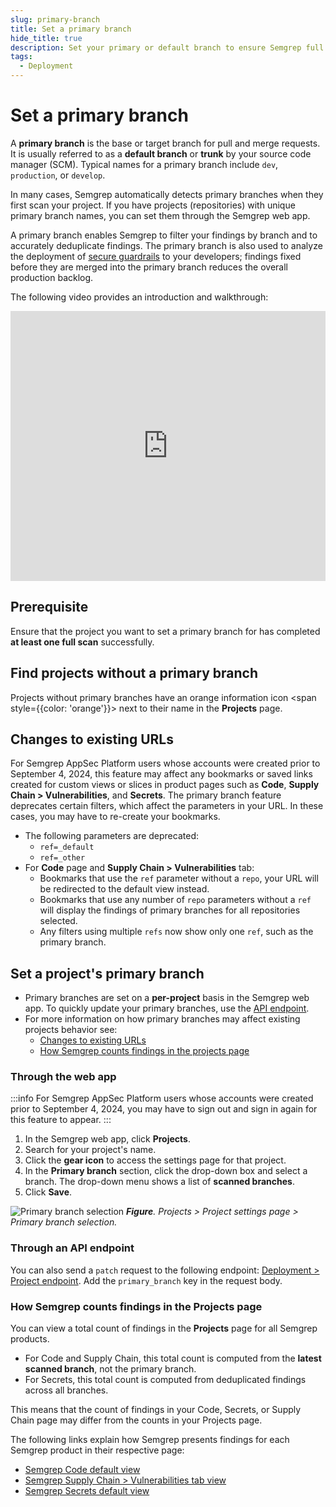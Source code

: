 ```yaml
---
slug: primary-branch
title: Set a primary branch
hide_title: true
description: Set your primary or default branch to ensure Semgrep full scans display accurate counts and deduplicated findings.
tags:
  - Deployment
---
```


# Set a primary branch

A **primary branch** is the base or target branch for pull and merge requests. It is usually referred to as a **default branch** or **trunk** by your source code manager (SCM). Typical names for a primary branch include `dev`, `production`, or `develop`.

In many cases, Semgrep automatically detects primary branches when they first scan your project. If you have projects (repositories) with unique primary branch names, you can set them through the Semgrep web app.

A primary branch enables Semgrep to filter your findings by branch and to accurately deduplicate findings. The primary branch is also used to analyze the deployment of [secure guardrails](/secure-guardrails/secure-guardrails-in-semgrep) to your developers; findings fixed before they are merged into the primary branch reduces the overall production backlog.

The following video provides an introduction and walkthrough:

<iframe class="yt_embed" width="100%" height="432px" src="https://www.youtube.com/embed/gUjiVXLqK70" frameborder="0" allowfullscreen></iframe>

## Prerequisite

Ensure that the project you want to set a primary branch for has completed **at least one full scan** successfully.

## Find projects without a primary branch

Projects without primary branches have an orange information icon <span style={{color: 'orange'}}> <i class="fa-solid fa-circle-exclamation"></i></span> next to their name in the **Projects** page.

## Changes to existing URLs

For Semgrep AppSec Platform users whose accounts were created prior to September 4, 2024, this feature may affect any bookmarks or saved links created for custom views or slices in product pages such as **Code**, **Supply Chain > Vulnerabilities**, and **Secrets**. The primary branch feature deprecates certain filters, which affect the parameters in your URL. In these cases, you may have to re-create your bookmarks.

- The following parameters are deprecated:
  - `ref=_default`
  - `ref=_other`
- For **Code** page and **Supply Chain > Vulnerabilities** tab:
  - Bookmarks that use the `ref` parameter without a `repo`, your URL will be redirected to the default view instead.
  - Bookmarks that use any number of `repo` parameters without a `ref` will display the findings of primary branches for all repositories selected.
  - Any filters using multiple `refs` now show only one `ref`, such as the primary branch.

## Set a project's primary branch

- Primary branches are set on a **per-project** basis in the Semgrep web app. To quickly update your primary branches, use the [API endpoint](#through-an-api-endpoint).
- For more information on how primary branches may affect existing projects behavior see:
  - [Changes to existing URLs](#changes-to-existing-urls)
  - [How Semgrep counts findings in the projects page](/deployment/primary-branch#how-semgrep-counts-findings-in-the-projects-page)

### Through the web app

:::info
For Semgrep AppSec Platform users whose accounts were created prior to September 4, 2024, you may have to sign out and sign in again for this feature to appear.
:::

1. In the Semgrep web app, click **Projects**.
1. Search for your project's name.
1. Click the **<i class="fa-solid fa-gear"></i> gear icon** to access the settings page for that project.
1. In the **Primary branch** section, click the drop-down box and select a branch. The drop-down menu shows a list of **scanned branches**.
1. Click **Save**.

![Primary branch selection](/img/primary-branch.png#sm-width-bordered)
_**Figure**. Projects > Project <i class="fa-solid fa-gear"></i> settings page > Primary branch selection._

### Through an API endpoint

You can also send a `patch` request to the following endpoint: [Deployment > Project endpoint](https://semgrep.dev/api/v1/docs/#tag/Project/operation/semgrep_app.saas.handlers.repository.openapi_patch_project). Add the `primary_branch` key in the request body.

### How Semgrep counts findings in the Projects page

You can view a total count of findings in the **Projects** page for all Semgrep products.

- For Code and Supply Chain, this total count is computed from the **latest scanned branch**, not the primary branch.
- For Secrets, this total count is computed from deduplicated findings across all branches.

This means that the count of findings in your Code, Secrets, or Supply Chain page may differ from the counts in your Projects page.

The following links explain how Semgrep presents findings for each Semgrep product in their respective page:

- [Semgrep Code default view](/docs/semgrep-code/findings#default-code-page-view)
- [Semgrep Supply Chain > Vulnerabilities tab view](/semgrep-supply-chain/triage-and-remediation#default-supply-chain--vulnerabilities-tab-view)
- [Semgrep Secrets default view](/semgrep-secrets/view-triage#default-secrets-page-view-and-branch-logic)
